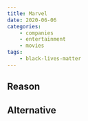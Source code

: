 ```yaml
---
title: Marvel
date: 2020-06-06
categories:
    - companies
    - entertainment
    - movies
tags:
    - black-lives-matter
---
```


## Reason


## Alternative

